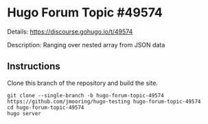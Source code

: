 # Hugo Forum Topic #49574

Details: <https://discourse.gohugo.io/t/49574>

Description: Ranging over nested array from JSON data

## Instructions

Clone this branch of the repository and build the site.

```text
git clone --single-branch -b hugo-forum-topic-49574 https://github.com/jmooring/hugo-testing hugo-forum-topic-49574
cd hugo-forum-topic-49574
hugo server
```
